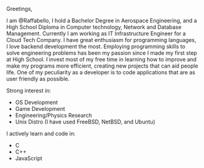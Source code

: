 Greetings,

I am @Raffabello, I hold a Bachelor Degree in Aerospace Engineering, and a High School Diploma in Computer technology, Network and Database Management.
Currently I am working as IT Infrastructure Engineer for a Cloud Tech Company.
I have great enthusiasm for programming languages, I love backend development the most.
Employing programming skills to solve engineering problems has been my passion since I made my first step at High School.
I invest most of my free time in learning how to improve and make my programs more efficient, creating new projects that can aid people life.
One of my peculiarity as a developer is to code applications that are as user friendly as possible.

Strong interest in:
- OS Development
- Game Development
- Engineering/Physics Research
- Unix Distro (I have used FreeBSD, NetBSD, and Ubuntu)

I actively learn and code in:
* C
* C++
* JavaScript
